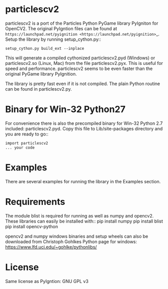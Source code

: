 particlescv2
============

particlescv2 is a port of the Particles Python PyGame library PyIgniton for
OpenCV2. The original PyIgntion files can be found at 
`https://launchpad.net/pyignition <https://launchpad.net/pyignition>`_. 
Setup the library by running setup_cython.py::

    setup_cython.py build_ext --inplace

This will generate a compiled cythonized particlescv2.pyd (Windows) or particlescv2.so (Linux, Mac)
from the file particlescv2.pyx. This is useful for speed and performance.
particlescv2 seems to be even faster than the original PyGame library PyIgnition.

The library is pretty fast even if it is not compiled. The plain Python 
routine can be found in particlescv2.py. 

Binary for Win-32 Python27
==========================
For convenience there is also the precompiled binary for Win-32 Python 2.7
included: particlescv2.pyd. Copy this file to Lib/site-packages directory
and you are ready to go::

    import particlescv2
    ... your code

Examples
========
There are several examples for running the library in the Examples section.

Requirements
============
The module blist is required for running as well as numpy and opencv2.
These libraries can easily be installed with::
    pip install numpy
    pip install blist
    pip install opencv-python

opencv2 and numpy windows binaries and setup wheels can also be downloaded from
Christoph Gohlkes Python page for windows:
https://www.lfd.uci.edu/~gohlke/pythonlibs/

License
=======
Same license as PyIgntion: GNU GPL v3 
